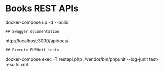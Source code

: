 # Books REST APIs

docker-compose up -d --build

```
## Swagger documentation
```
http://localhost:3000/apidocs/

```
## Execute PHPUnit tests
```
docker-compose exec -T restapi php ./vendor/bin/phpunit --log-junit test-results.xml